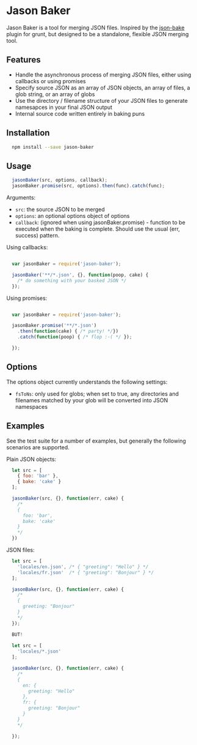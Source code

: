 # Jason Baker

Jason Baker is a tool for merging JSON files. Inspired by the [json-bake](https://github.com/MathiasPaumgarten/grunt-json-bake) plugin for grunt, but designed to be a standalone, flexible JSON merging tool.

## Features

- Handle the asynchronous process of merging JSON files, either using callbacks or using promises  
- Specify source JSON as an array of JSON objects, an array of files, a glob string, or an array of globs  
- Use the directory / filename structure of your JSON files to generate namesapces in your final JSON output
- Internal source code written entirely in baking puns

## Installation

```bash
  npm install --save jason-baker
```

## Usage

```javascript
  jasonBaker(src, options, callback);
  jasonBaker.promise(src, options).then(func).catch(func);

```

Arguments:

- ```src```: the source JSON to be merged
- ```options```: an optional options object of options
- ```callback```: (ignored when using jasonBaker.promise) - function to be executed when the baking is complete. Should use the usual (err, success) pattern.

Using callbacks:

```javascript

  var jasonBaker = require('jason-baker');

  jasonBaker('**/*.json', {}, function(poop, cake) {
    /* do something with your basked JSON */
  });
```

Using promises:

```javascript

  var jasonBaker = require('jason-baker');

  jasonBaker.promise('**/*.json')
    .then(function(cake) { /* party! */})
    .catch(function(poop) { /* flop :-( */ });

  });
```

## Options

The options object currently understands the following settings:

- ``fsToNs``: only used for globs; when set to true, any directories and filenames matched by your glob will be converted into JSON namespaces

## Examples

See the test suite for a number of examples, but generally the following scenarios are supported.

Plain JSON objects:

```javascript
  let src = [
    { foo: 'bar' },
    { bake: 'cake' }
  ];

  jasonBaker(src, {}, function(err, cake) {
    /*
    {
      foo: 'bar',
      bake: 'cake'
    }
    */  
  })

```

JSON files:

```javascript
  let src = [
    'locales/en.json', /* { "greeting": "Hello" } */
    'locales/fr.json'  /* { "greeting": "Bonjour" } */
  ];

  jasonBaker(src, {}, function(err, cake) {
    /*
    {
      greeting: "Bonjour"
    }
    */
  });

  BUT!
  
  let src = [
    'locales/*.json'
  ];

  jasonBaker(src, {}, function(err, cake) {
    /*
    {
      en: {
        greeting: "Hello"
      },
      fr: {
        greeting: "Bonjour"
      }
    }
    */

  });

```

